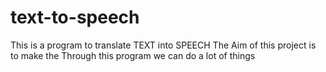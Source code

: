 # text-to-speech
This is a program to translate TEXT into SPEECH The Aim of this project is to make the Through this program we can do a lot of things 
